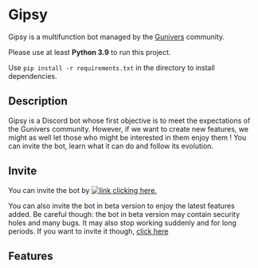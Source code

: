 # Gipsy

Gipsy is a multifunction bot managed by the [Gunivers](https://gunivers.net) community.

Please use at least **Python 3.9** to run this project.

Use `pip install -r requirements.txt` in the directory to install dependencies.

## **Description**

Gipsy is a Discord bot whose first objective is to meet the expectations of the Gunivers community. However, if we want to create new features, we might as well let those who might be interested in them enjoy them !
You can invite the bot, learn what it can do and follow its evolution.

## **Invite**

You can invite the bot by [![link](uploads/32dc3a164398f67799a6cfe7206c12ca/link.png) clicking here.](http://utip.io/s/1yhs7W)

You can also invite the bot in beta version to enjoy the latest features added. Be careful though: the bot in beta version may contain security holes and many bugs. It may also stop working suddenly and for long periods. If you want to invite it though, [click here](https://discordapp.com/oauth2/authorize?client_id=813836349147840513&scope=bot&permissions=8)

## **Features**
